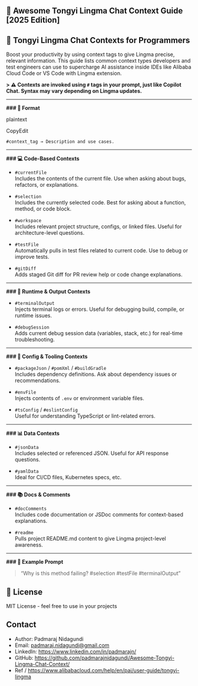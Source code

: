 ## **🌟 Awesome Tongyi Lingma Chat Context Guide [2025 Edition]**

## 🧠 Tongyi Lingma Chat Contexts for Programmers

Boost your productivity by using context tags to give Lingma precise, relevant information. This guide lists common context types developers and test engineers can use to supercharge AI assistance inside IDEs like Alibaba Cloud Code or VS Code with Lingma extension.

**> ⚠️ Contexts are invoked using `#` tags in your prompt, just like Copilot Chat. Syntax may vary depending on Lingma updates.**

----------

**### 📌 Format**

plaintext

CopyEdit

`#context_tag → Description and use cases.` 

----------

**### 💻 Code-Based Contexts**

-   `#currentFile`  
    Includes the contents of the current file. Use when asking about bugs, refactors, or explanations.
    
-   `#selection`  
    Includes the currently selected code. Best for asking about a function, method, or code block.
    
-   `#workspace`  
    Includes relevant project structure, configs, or linked files. Useful for architecture-level questions.
    
-   `#testFile`  
    Automatically pulls in test files related to current code. Use to debug or improve tests.
    
-   `#gitDiff`  
    Adds staged Git diff for PR review help or code change explanations.
    

----------

**### 🧪 Runtime & Output Contexts**

-   `#terminalOutput`  
    Injects terminal logs or errors. Useful for debugging build, compile, or runtime issues.
    
-   `#debugSession`  
    Adds current debug session data (variables, stack, etc.) for real-time troubleshooting.
    

----------

**### 🔧 Config & Tooling Contexts**

-   `#packageJson` / `#pomXml` / `#buildGradle`  
    Includes dependency definitions. Ask about dependency issues or recommendations.
    
-   `#envFile`  
    Injects contents of `.env` or environment variable files.
    
-   `#tsConfig` / `#eslintConfig`  
    Useful for understanding TypeScript or lint-related errors.
    

----------

**### 📊 Data Contexts**

-   `#jsonData`  
    Includes selected or referenced JSON. Useful for API response questions.
    
-   `#yamlData`  
    Ideal for CI/CD files, Kubernetes specs, etc.
    

----------

**### 📚 Docs & Comments**

-   `#docComments`  
    Includes code documentation or JSDoc comments for context-based explanations.
    
-   `#readme`  
    Pulls project README.md content to give Lingma project-level awareness.
    

----------

**### 🔄 Example Prompt**

> “Why is this method failing? #selection #testFile #terminalOutput”

## 🚀 License

MIT License - feel free to use in your projects

## Contact

- Author: Padmaraj Nidagundi
- Email: padmaraj.nidagundi@gmail.com
- LinkedIn: https://www.linkedin.com/in/padmarajn/
- GitHub: https://github.com/padmarajnidagundi/Awesome-Tongyi-Lingma-Chat-Context/
- Ref / https://www.alibabacloud.com/help/en/pai/user-guide/tongyi-lingma
